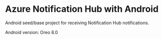 # Azure Notification Hub with Android 

Android seed/base project for receiving Notification Hub notifications.

Android version: Oreo 8.0
